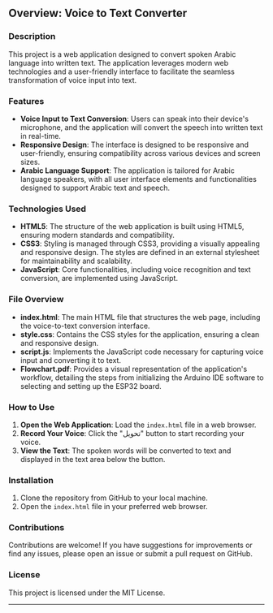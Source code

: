 ## Overview: Voice to Text Converter

### Description
This project is a web application designed to convert spoken Arabic language into written text. The application leverages modern web technologies and a user-friendly interface to facilitate the seamless transformation of voice input into text.

### Features
- **Voice Input to Text Conversion**: Users can speak into their device's microphone, and the application will convert the speech into written text in real-time.
- **Responsive Design**: The interface is designed to be responsive and user-friendly, ensuring compatibility across various devices and screen sizes.
- **Arabic Language Support**: The application is tailored for Arabic language speakers, with all user interface elements and functionalities designed to support Arabic text and speech.

### Technologies Used
- **HTML5**: The structure of the web application is built using HTML5, ensuring modern standards and compatibility.
- **CSS3**: Styling is managed through CSS3, providing a visually appealing and responsive design. The styles are defined in an external stylesheet for maintainability and scalability.
- **JavaScript**: Core functionalities, including voice recognition and text conversion, are implemented using JavaScript.

### File Overview
- **index.html**: The main HTML file that structures the web page, including the voice-to-text conversion interface.
- **style.css**: Contains the CSS styles for the application, ensuring a clean and responsive design.
- **script.js**: Implements the JavaScript code necessary for capturing voice input and converting it to text.
- **Flowchart.pdf**: Provides a visual representation of the application's workflow, detailing the steps from initializing the Arduino IDE software to selecting and setting up the ESP32 board.

### How to Use
1. **Open the Web Application**: Load the `index.html` file in a web browser.
2. **Record Your Voice**: Click the "تحويل" button to start recording your voice.
3. **View the Text**: The spoken words will be converted to text and displayed in the text area below the button.

### Installation
1. Clone the repository from GitHub to your local machine.
2. Open the `index.html` file in your preferred web browser.

### Contributions
Contributions are welcome! If you have suggestions for improvements or find any issues, please open an issue or submit a pull request on GitHub.

### License
This project is licensed under the MIT License.

---
